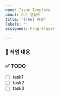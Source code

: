 ```yaml
---
name: Issue Template
about: 이슈 템플릿
title: "[TAG] 이슈"
labels: ''
assignees: Frog-Slayer

---
```


### 📝 작업 내용
<!-- 작업 내용에 대한 간단한 설명 -->


### ✅ TODO
- [ ] task1
- [ ] task2
- [ ] task3
